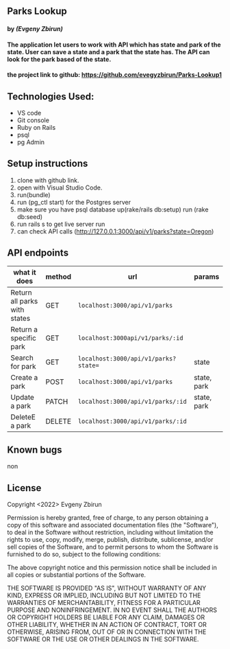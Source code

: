 ## Parks Lookup

#### by _**(Evgeny Zbirun)**_

#### The application let users to work with API which has state and park of the state. User can save a state and a park that the state has. The API can look for the park based of the state.



#### the project link to github: https://github.com/evegyzbirun/Parks-Lookup1

## Technologies Used:
* VS code
* Git console
* Ruby on Rails
* psql
* pg Admin



## Setup instructions

1. clone with github link.
2. open with Visual Studio Code.
3. run(bundle)
4. run (pg_ctl start) for the Postgres server
4. make sure you have psql database up(rake/rails db:setup) run (rake db:seed)
5. run rails s to get live server run
6. can check API calls (http://127.0.0.1:3000/api/v1/parks?state=Oregon)

## API endpoints

<table>
    <thead>
      <tr>
        <th>what it does</th>
        <th>method</th>
        <th>url</th>
        <th>params</th>
      </tr>
    </thead>
    <tbody>
        <tr>
            <td>Return all parks with states</td>
            <td>GET</td>
            <td><code>localhost:3000/api/v1/parks</code></td>
            <td><code></code></td>
        </tr>
        <tr>
            <td>Return a specific park</td>
            <td>GET</td>
            <td><code>localhost:3000api/v1/parks/:id</code></td>
            <td><code></code></td>
        </tr>
         <tr>
            <td>Search for park</td>
            <td>GET</td>
            <td><code>localhost:3000/api/v1/parks?state=</code></td>
            <td><code></code>state</td>
        </tr>
         <tr>
            <td>Create a park</td>
            <td>POST</td>
            <td><code>localhost:3000/api/v1/parks</code></td>
            <td><code></code>state, park</td>
        </tr>
         <tr>
            <td>Update a park</td>
            <td>PATCH</td>
            <td><code>localhost:3000/api/v1/parks/:id</code></td>
            <td><code></code>state, park</td>
        </tr>
         <tr>
            <td>DeleteE a park</td>
            <td>DELETE</td>
            <td><code>localhost:3000/api/v1/parks/:id</code></td>
            <td><code></code></td>
        </tr>
    </tbody>
  </table>

## Known bugs
 non

## License

Copyright <2022> Evgeny Zbirun

Permission is hereby granted, free of charge, to any person obtaining a copy of this software and associated documentation files (the "Software"), to deal in the Software without restriction, including without limitation the rights to use, copy, modify, merge, publish, distribute, sublicense, and/or sell copies of the Software, and to permit persons to whom the Software is furnished to do so, subject to the following conditions:

The above copyright notice and this permission notice shall be included in all copies or substantial portions of the Software.

THE SOFTWARE IS PROVIDED "AS IS", WITHOUT WARRANTY OF ANY KIND, EXPRESS OR IMPLIED, INCLUDING BUT NOT LIMITED TO THE WARRANTIES OF MERCHANTABILITY, FITNESS FOR A PARTICULAR PURPOSE AND NONINFRINGEMENT. IN NO EVENT SHALL THE AUTHORS OR COPYRIGHT HOLDERS BE LIABLE FOR ANY CLAIM, DAMAGES OR OTHER LIABILITY, WHETHER IN AN ACTION OF CONTRACT, TORT OR OTHERWISE, ARISING FROM, OUT OF OR IN CONNECTION WITH THE SOFTWARE OR THE USE OR OTHER DEALINGS IN THE SOFTWARE.